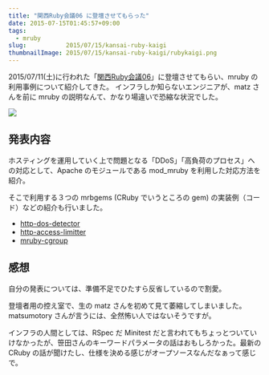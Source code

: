 ```yaml
---
title: "関西Ruby会議06 に登壇させてもらった"
date: 2015-07-15T01:45:57+09:00
tags:
  - mruby
slug:           2015/07/15/kansai-ruby-kaigi
thumbnailImage: 2015/07/15/kansai-ruby-kaigi/rubykaigi.png
---
```


2015/07/11(土)に行われた「[関西Ruby会議06][0]」に登壇させてもらい、mruby の利用事例について紹介してきた。
インフラしか知らないエンジニアが、matz さんを前に mruby の説明なんて、かなり場違いで恐縮な状況でした。

[0]: http://regional.rubykaigi.org/kansai06/

[![](knsrb.png)](http://regional.rubykaigi.org/kansai06/)


<!--more-->

発表内容
----------------------------------------------------------------------
ホスティングを運用していく上で問題となる「DDoS」「高負荷のプロセス」への対応として、Apache のモジュールである mod_mruby を利用した対応方法を紹介。

そこで利用する３つの mrbgems (CRuby でいうところの gem) の実装例（コード）などの紹介も行いました。

- [http-dos-detector][1]
- [http-access-limitter][2]
- [mruby-cgroup][3]

[1]: http://hb.matsumoto-r.jp/entry/2015/06/08/224827
[2]: http://hb.matsumoto-r.jp/entry/2015/07/09/001623
[3]: https://github.com/matsumoto-r/mruby-cgroup

<div style="width: 65%">
<script async class="speakerdeck-embed" data-slide="1" data-id="0238b7f2c8a44f92a189f2fa62958f2e" data-ratio="1.33333333333333" src="//speakerdeck.com/assets/embed.js"></script>
</div>

感想
----------------------------------------------------------------------
自分の発表については、準備不足でひたすら反省しているので割愛。

登壇者用の控え室で、生の matz さんを初めて見て萎縮してしまいました。matsumotory さんが言うには、全然怖い人ではないそうですが。

インフラの人間としては、RSpec だ Minitest だと言われてもちょっとついていけなかったが、笹田さんのキーワードパラメータの話はおもしろかった。最新の CRuby の話が聞けたし、仕様を決める感じがオープソースなんだなぁって感じで。
